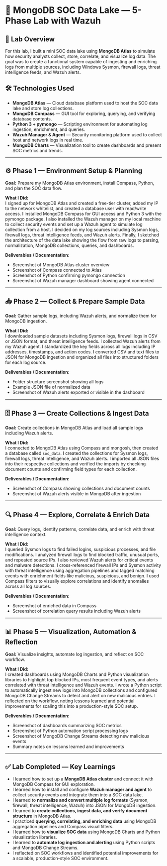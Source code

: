 # 🧠 MongoDB SOC Data Lake — 5-Phase Lab with Wazuh

## 🎯 Lab Overview

For this lab, I built a mini SOC data lake using **MongoDB Atlas** to simulate how security analysts collect, store, correlate, and visualize log data. The goal was to create a functional system capable of ingesting and enriching logs from multiple sources, including Windows Sysmon, firewall logs, threat intelligence feeds, and Wazuh alerts.

## 🛠️ Technologies Used

- **MongoDB Atlas** — Cloud database platform used to host the SOC data lake and store log collections.
- **MongoDB Compass** — GUI tool for exploring, querying, and verifying database contents.
- **Python 3 + pymongo** — Scripting environment for automating log ingestion, enrichment, and queries.
- **Wazuh Manager & Agent** — Security monitoring platform used to collect host and network logs in real time.
- **MongoDB Charts** — Visualization tool to create dashboards and present SOC metrics and trends.

---

## ⚙️ Phase 1 — Environment Setup & Planning

**Goal:** Prepare my MongoDB Atlas environment, install Compass, Python, and plan the SOC data flow.

**What I Did:**  
I signed up for MongoDB Atlas and created a free-tier cluster, added my IP to the network whitelist, and created a database user with read/write access. I installed MongoDB Compass for GUI access and Python 3 with the pymongo package. I also installed the Wazuh manager on my local machine to collect security events and set up a Wazuh agent to simulate log collection from a host. I decided on my log sources including Sysmon logs, firewall logs, threat intelligence feeds, and Wazuh alerts. Finally, I sketched the architecture of the data lake showing the flow from raw logs to parsing, normalization, MongoDB collections, queries, and dashboards.

**Deliverables / Documentation:**  
- Screenshot of MongoDB Atlas cluster overview  
- Screenshot of Compass connected to Atlas  
- Screenshot of Python confirming pymongo connection  
- Screenshot of Wazuh manager dashboard showing agent connected

---

## 📥 Phase 2 — Collect & Prepare Sample Data

**Goal:** Gather sample logs, including Wazuh alerts, and normalize them for MongoDB ingestion.

**What I Did:**  
I downloaded sample datasets including Sysmon logs, firewall logs in CSV or JSON format, and threat intelligence feeds. I collected Wazuh alerts from my Wazuh agent. I standardized the key fields across all logs including IP addresses, timestamps, and action codes. I converted CSV and text files to JSON for MongoDB ingestion and organized all files into structured folders for each log source.

**Deliverables / Documentation:**  
- Folder structure screenshot showing all logs  
- Example JSON file of normalized data  
- Screenshot of Wazuh alerts exported or visible in the dashboard

---

## 🗄️ Phase 3 — Create Collections & Ingest Data

**Goal:** Create collections in MongoDB Atlas and load all sample logs including Wazuh alerts.

**What I Did:**  
I connected to MongoDB Atlas using Compass and mongosh, then created a database called `soc_data`. I created the collections for Sysmon logs, firewall logs, threat intelligence, and Wazuh alerts. I imported all JSON files into their respective collections and verified the imports by checking document counts and confirming field types for each collection.

**Deliverables / Documentation:**  
- Screenshot of Compass showing collections and document counts  
- Screenshot of Wazuh alerts visible in MongoDB after ingestion

---

## 🔍 Phase 4 — Explore, Correlate & Enrich Data

**Goal:** Query logs, identify patterns, correlate data, and enrich with threat intelligence context.

**What I Did:**  
I queried Sysmon logs to find failed logins, suspicious processes, and file modifications. I analyzed firewall logs to find blocked traffic, unusual ports, and repeated source IPs. I also reviewed Wazuh alerts for critical events and malware detections. I cross-referenced firewall IPs and Sysmon activity with threat intelligence using aggregation pipelines and tagged matching events with enrichment fields like malicious, suspicious, and benign. I used Compass filters to visually explore correlations and identify anomalies across all log sources.

**Deliverables / Documentation:**  
- Screenshot of enriched data in Compass  
- Screenshot of correlation query results including Wazuh alerts

---

## 📊 Phase 5 — Visualization, Automation & Reflection

**Goal:** Visualize insights, automate log ingestion, and reflect on SOC workflow.

**What I Did:**  
I created dashboards using MongoDB Charts and Python visualization libraries to highlight top blocked IPs, most frequent event types, and alerts correlated with threat intelligence and Wazuh events. I wrote a Python script to automatically ingest new logs into MongoDB collections and configured MongoDB Change Streams to detect and alert on new malicious entries. I reflected on the workflow, noting lessons learned and potential improvements for scaling this into a production-style SOC setup.

**Deliverables / Documentation:**  
- Screenshot of dashboards summarizing SOC metrics  
- Screenshot of Python automation script processing logs  
- Screenshot of MongoDB Change Streams detecting new malicious events  
- Summary notes on lessons learned and improvements

---

## ✅ Lab Completed — Key Learnings

- I learned how to set up a **MongoDB Atlas cluster** and connect it with MongoDB Compass for GUI exploration.  
- I learned how to install and configure **Wazuh manager and agent** to collect security events and integrate them into a SOC data lake.  
- I learned to **normalize and convert multiple log formats** (Sysmon, firewall, threat intelligence, Wazuh) into JSON for MongoDB ingestion.  
- I learned to **create collections, ingest data, and verify document structure** in MongoDB Atlas.  
- I practiced **querying, correlating, and enriching data** using MongoDB aggregation pipelines and Compass visual filters.  
- I learned how to **visualize SOC data** using MongoDB Charts and Python visualization libraries.  
- I learned to **automate log ingestion and alerting** using Python scripts and MongoDB Change Streams.  
- I reflected on SOC workflows and identified potential improvements for a scalable, production-style SOC environment.  

